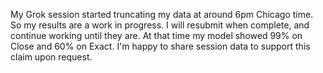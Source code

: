 My Grok session started truncating my data at around 6pm Chicago time.  So my results are a work in progress.  I will resubmit when complete, and continue working until they are.   At that time my model showed 99% on Close and 60% on Exact.  I'm happy to share session data to support this claim upon request.  
